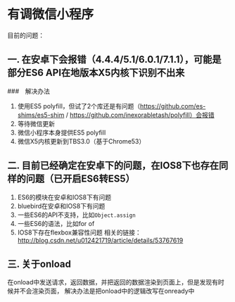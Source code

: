 # 有调微信小程序

目前的问题：

## 一. 在安卓下会报错（4.4.4/5.1/6.0.1/7.1.1），可能是部分ES6 API在地版本X5内核下识别不出来
 ###　解决办法
 1. 使用ES5 polyfill，但试了2个库还是有问题（https://github.com/es-shims/es5-shim / https://github.com/inexorabletash/polyfill）会报错
 2. 等待微信更新
   1. 微信小程序本身提供ES5 polyfill
   2. 微信X5内核更新到TBS3.0（基于Chrome53）

## 二. 目前已经确定在安卓下的问题，在IOS8下也存在同样的问题（已开启ES6转ES5）

   1. ES6的模块在安卓和IOS8下有问题
   2. bluebird在安卓和IOS8下有问题
   3. 一些ES6的API不支持，比如`Object.assign`
   4. 一些ES6的语法，比如for of
   5. IOS8下存在flexbox兼容性问题
   相关的链接：http://blog.csdn.net/u012421719/article/details/53767619

## 三. 关于onload
   在onload中发送请求，返回数据，并把返回的数据渲染到页面上，但是发现有时候并不会渲染页面，
   解决办法是把onload中的逻辑改写在onready中
